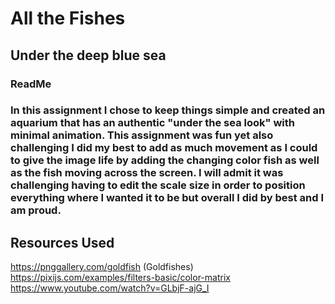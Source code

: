 # All the Fishes 
## Under the deep blue sea
### ReadMe
### In this assignment I chose to keep things simple and created an aquarium that has an authentic "under the sea look" with minimal animation. This assignment was fun yet also challenging I did my best to add as much movement as I could to give the image life by adding the changing color fish as well as the fish moving across the screen. I will admit it was challenging having to edit the scale size in order to position everything where I wanted it to be but overall I did by best and I am proud.

## Resources Used 
https://pnggallery.com/goldfish (Goldfishes)
https://pixijs.com/examples/filters-basic/color-matrix
https://www.youtube.com/watch?v=GLbjF-ajG_I




